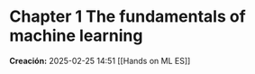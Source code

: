 # Chapter 1 The fundamentals of machine learning

**Creación:** 2025-02-25 14:51
[[Hands on ML ES]]

